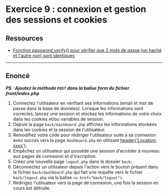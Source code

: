 # Exercice 9 : connexion et gestion des sessions et cookies

## Ressources

- [Fonction *password_verify()* pour vérifier que 2 mots de passe (un haché et l'autre non) sont identiques](https://www.php.net/manual/fr/function.password-verify.php)

---

## Enoncé

***PS : Ajoutez la méthode `POST` dans la balise form du fichier front/index.php***
1. Connectez l'utilisateur en vérifiant ses informations (email et mot de passe dans la base de données). Lorsque les informations sont correctes, lancez une session et stockez les informations de votre choix dans les cookies et/ou variables de session.
2. Depuis la page `back/dashboard.php` affichez les informations stockées dans les cookies et la session de l'utilisateur.
3. Remodifiez votre code pour rédiriger l'utilisateur suite à sa connexion avec succès vers la page `dashboard.php` en utilisant [header('Location: xxxx');](https://www.php.net/manual/en/function.header.php)
4. Empêchez un utilisateur qui possède une session d'accéder à nouveau aux pages de connexion et d'inscription.
5. Créez une nouvelle page `logout.php` dans le dossier `back`.
6. Déconnectez un utilisateur depuis l'action vers le bouton présent dans le fichier `back/dashboard.php` qui fait une requête vers le fichier `back/logout.php` via la balise `<a href="back/logout">`.
7. Rédirigez l'utilisateur vers la page de connexion, une fois la session en cours est détruite.